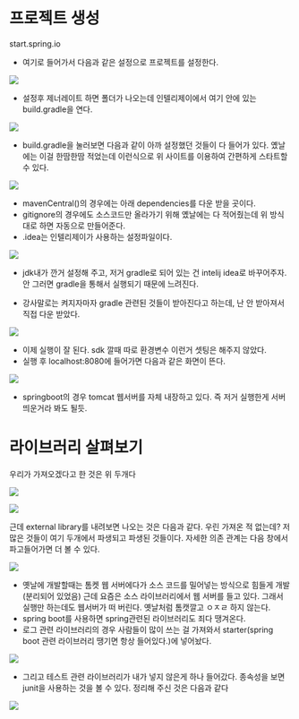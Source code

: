 # 프로젝트 생성

start.spring.io 

- 여기로 들어가서 다음과 같은 설정으로 프로젝트를 설정한다.

![](../../image/2023-04-11-20-28-08.png)

- 설정후 제너레이트 하면 폴더가 나오는데 인텔리제이에서 여기 안에 있는 build.gradle을 연다.

![](../../image/2023-04-11-20-31-08.png)

- build.gradle을 눌러보면 다음과 같이 아까 설정했던 것들이 다 들어가 있다. 옜날에는 이걸 한땀한땀 적었는데 이런식으로 위 사이트를 이용하여 간편하게 스타트할 수 있다.

![](../../image/2023-04-11-20-38-40.png)

- mavenCentral()의 경우에는 아래 dependencies를 다운 받을 곳이다.
- gitignore의 경우에도 소스코드만 올라가기 위해 옜날에는 다 적어줬는데 위 방식대로 하면 자동으로 만들어준다.
- .idea는 인텔리제이가 사용하는 설정파일이다.

![](../../image/2023-04-11-20-54-39.png)

- jdk내가 깐거 설정해 주고, 저거 gradle로 되어 있는 건 intelij idea로 바꾸어주자. 안 그러면 gradle을 통해서 실행되기 때문에 느려진다.

- 강사말로는 켜지자마자 gradle 관련된 것들이 받아진다고 하는데, 난 안 받아져서 직접 다운 받았다.

![](../../image/2023-04-11-21-08-59.png)

- 이제 실행이 잘 된다. sdk 깔때 따로 환경변수 이런거 셋팅은 해주지 않았다.
- 실행 후 localhost:8080에 들어가면 다음과 같은 화면이 뜬다.

![](../../image/2023-04-11-21-10-43.png)

- springboot의 경우 tomcat 웹서버를 자체 내장하고 있다. 즉 저거 실행한게 서버 띄운거라 봐도 될듯.


# 라이브러리 살펴보기

우리가 가져오겠다고 한 것은 위 두개다

![](../../image/2023-04-11-21-13-36.png)

![](../../image/2023-04-11-21-14-06.png)

근데 external library를 내려보면 나오는 것은 다음과 같다. 우린 가져온 적 없는데? 저 많은 것들이 여기 두개에서 파생되고 파생된 것들이다. 자세한 의존 관계는 다음 창에서 파고들어가면 더 볼 수 있다.

![](../../image/2023-04-11-21-19-24.png)

- 옛날에 개발할때는 톰켓 웹 서버에다가 소스 코드를 밀어넣는 방식으로 힘들게 개발(분리되어 있었음) 근데 요즘은 소스 라이브러리에서 웹 서버를 들고 있다. 그래서 실행만 하는데도 웹서버가 떠 버린다. 옛날처럼 톰캣깔고 ㅇㅈㄹ 하지 않는다.
- spring boot를 사용하면 spring관련된 라이브러리도 죄다 땡겨온다.
- 로그 관련 라이브러리의 경우 사람들이 많이 쓰는 걸 가져와서 starter(spring boot 관련 라이브러리 땡기면 항상 들어있다.)에 넣어놨다.

![](../../image/2023-04-11-21-25-52.png)

- 그리고 테스트 관련 라이브러리가 내가 넣지 않은게 하나 들어갔다. 종속성을 보면 junit을 사용하는 것을 볼 수 있다. 정리해 주신 것은 다음과 같다

![](../../image/2023-04-11-21-30-00.png)